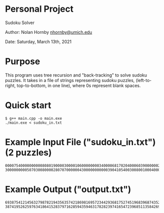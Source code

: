 Personal Project
=======================
Sudoku Solver

Author: Nolan Hornby <nhornby@umich.edu>

Date: Saturday, March 13th, 2021

# Purpose
This program uses tree recursion and "back-tracking" to solve sudoku puzzles. It takes in a file of strings representing sudoku puzzles, (left-to-right, top-to-bottom, in one line), where 0s represent blank spaces.

# Quick start
```console
$ g++ main.cpp -o main.exe
./main.exe < sudoku_in.txt
```

# Example Input File ("sudoku_in.txt") (2 puzzles)
```console
000075400000000008080190000300001060000000034000068170204000603900000020530200000
300000000050703008000028070700000043000000000003904105400300800100040000968000200
```

# Example Output ("output.txt")
```console
693875412145632798782194356357421869816957234429368175274519683968743521531286947
387419526259763418641528379716285943594631782823974165472396851135842697968157234
```
